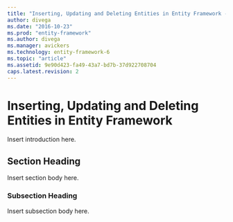 ```yaml
---
title: "Inserting, Updating and Deleting Entities in Entity Framework - EF6"
author: divega
ms.date: "2016-10-23"
ms.prod: "entity-framework"
ms.author: divega
ms.manager: avickers
ms.technology: entity-framework-6
ms.topic: "article"
ms.assetid: 9e90d423-fa49-43a7-bd7b-37d922708704
caps.latest.revision: 2
---
```

# Inserting, Updating and Deleting Entities in Entity Framework
Insert introduction here.  
  
## Section Heading  
 Insert section body here.  
  
### Subsection Heading  
 Insert subsection body here.